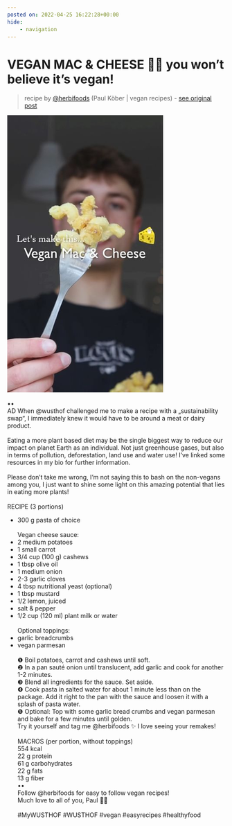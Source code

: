 ```yaml
---
posted on: 2022-04-25 16:22:28+00:00
hide:
    - navigation
---
```


# VEGAN MAC & CHEESE 🧀🌱 you won’t believe it’s vegan! 

> recipe by [@herbifoods](https://www.instagram.com/herbifoods/) 
(Paul Köber | vegan recipes) - [see original post](https://instagram.com/p/Ccx9HOrKuT_)

![](../img/herbifoods_25-04-2022_1604.png)

••  
AD When @wusthof challenged me to make a recipe with a „sustainability swap“, I immediately knew it would have to be around a meat or dairy product.  
⠀  
Eating a more plant based diet may be the single biggest way to reduce our impact on planet Earth as an individual. Not just greenhouse gases, but also in terms of pollution, deforestation, land use and water use! I’ve linked some resources in my bio for further information.  
⠀  
Please don’t take me wrong, I’m not saying this to bash on the non-vegans among you, I just want to shine some light on this amazing potential that lies in eating more plants!  
⠀  
RECIPE (3 portions)  
- 300 g pasta of choice  
⠀   
Vegan cheese sauce:  
- 2 medium potatoes  
- 1 small carrot  
- 3/4 cup (100 g) cashews  
- 1 tbsp olive oil  
- 1 medium onion  
- 2-3 garlic cloves  
- 4 tbsp nutritional yeast (optional)  
- 1 tbsp mustard  
- 1/2 lemon, juiced  
- salt & pepper  
- 1/2 cup (120 ml) plant milk or water  
⠀  
Optional toppings:  
- garlic breadcrumbs  
- vegan parmesan  
⠀  
❶ Boil potatoes, carrot and cashews until soft.  
❷ In a pan sauté onion until translucent, add garlic and cook for another 1-2 minutes.  
❸ Blend all ingredients for the sauce. Set aside.  
❹ Cook pasta in salted water for about 1 minute less than on the package. Add it right to the pan with the sauce and loosen it with a splash of pasta water.  
❺ Optional: Top with some garlic bread crumbs and vegan parmesan and bake for a few minutes until golden.  
Try it yourself and tag me @herbifoods ✨ I love seeing your remakes!  
⠀   
MACROS (per portion, without toppings)  
554 kcal  
22 g protein  
61 g carbohydrates  
22 g fats  
13 g fiber  
••  
Follow @herbifoods for easy to follow vegan recipes!  
Much love to all of you, Paul 👋💚  
⠀  
\#MyWUSTHOF \#WUSTHOF \#vegan \#easyrecipes \#healthyfood   